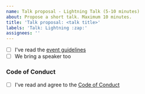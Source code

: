```yaml
---
name: Talk proposal - Lightning Talk (5-10 minutes)
about: Propose a short talk. Maximum 10 minutes.
title: 'Talk proposal: <talk title>'
labels: 'Talk: Lightning :zap:'
assignees: ''
---
```


<!-- Try to stick to 500 characters (about two tweets :bird:). If you know already, please let us know how long the talk will be as this helps us plan the meetups. -->
<!-- Please let us know if we should a link to your Twitter account or website on our page. -->

- [ ] I've read the [event guidelines](https://github.com/BarcelonaJS/organization/blob/main/guidelines/monthly.md)
- [ ] We bring a speaker too

### Code of Conduct

<!-- We expect all of our speakers to uphold our Code of Conduct, so please take a minute to read through it. -->

- [ ] I've read and agree to the [Code of Conduct](https://berlincodeofconduct.org)
